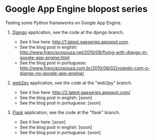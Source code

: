 # Google App Engine blopost series

Testing some Python frameworks on Google App Engine.

 1. [Django](http://www.djangoproject.com "Django") application, see the code at the django branch.
    - See it live here: <http://1.latest.gaeseries.appspot.com>.
    - See the blog post in english: <http://www.franciscosouza.net/2010/08/flying-with-django-in-google-app-engine.html>
    - See the blog post in portuguese: <http://www.franciscosouza.com.br/2010/08/02/voando-com-o-django-no-google-app-engine/>

 2. [web2py](http://www.web2py.com "web2py") application, see the code at the "web2py" branch.
    - See it live here: <http://2.latest.gaeseries.appspot.com/>
    - See the blog post in english: [soon]
    - See the blog post in portuguese: [soon]

 3. [Flask](http://flask.pocoo.org "Flask") application, see the code at the "flask" branch.
    - See it live here: [soon]
    - See the blog post in english: [soon]
    - See the blog post in portuguese: [soon]
